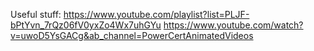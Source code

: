 Useful stuff: https://www.youtube.com/playlist?list=PLJF-bPtYvn_7rQz06fV0yxZo4Wx7uhGYu
https://www.youtube.com/watch?v=uwoD5YsGACg&ab_channel=PowerCertAnimatedVideos
